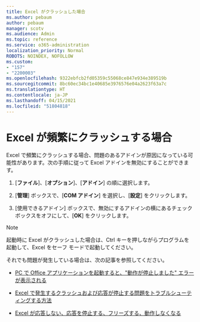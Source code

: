 ```yaml
---
title: Excel がクラッシュした場合
ms.author: pebaum
author: pebaum
manager: scotv
ms.audience: Admin
ms.topic: reference
ms.service: o365-administration
localization_priority: Normal
ROBOTS: NOINDEX, NOFOLLOW
ms.custom:
- "157"
- "2200003"
ms.openlocfilehash: 9322ebfcb2fd05359c55068ce847e934e389519b
ms.sourcegitcommit: 8bc60ec34bc1e40685e3976576e04a2623f63a7c
ms.translationtype: HT
ms.contentlocale: ja-JP
ms.lasthandoff: 04/15/2021
ms.locfileid: "51804818"
---
```

# <a name="frequent-excel-crashes"></a>Excel が頻繁にクラッシュする場合

Excel で頻繁にクラッシュする場合、問題のあるアドインが原因になっている可能性があります。次の手順に従って Excel アドインを無効にすることができます。
  
1. [**ファイル**]、[**オプション**]、[**アドイン**] の順に選択します。

2. [**管理**] ボックスで、[**COM アドイン**] を選択し、[**設定**] をクリックします。

3. [使用できるアドイン] ボックスで、無効にするアドインの横にあるチェック ボックスをオフにして、[**OK**] をクリックします。

> [!NOTE]
> 起動時に Excel がクラッシュした場合は、Ctrl キーを押しながらプログラムを起動して、Excel をセーフ モードで起動してください。
  
それでも問題が発生している場合は、次の記事を参照してください。
  
- [PC で Office アプリケーションを起動すると、"動作が停止しました" エラーが表示される](https://support.office.com/article/52bd7985-4e99-4a35-84c8-2d9b8301a2fa.aspx)

- [Excel で発生するクラッシュおよび応答が停止する問題をトラブルシューティングする方法](https://support.microsoft.com/help/2758592/how-to-troubleshoot-crashing-and-not-responding-issues-with-excel)

- [Excel が応答しない、応答を停止する、フリーズする、動作しなくなる](https://support.office.com/article/37e7d3c9-9e84-40bf-a805-4ca6853a1ff4.aspx)
